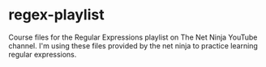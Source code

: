 # regex-playlist
Course files for the Regular Expressions playlist on The Net Ninja YouTube channel.
I'm using these files provided by the net ninja to practice learning regular expressions.
